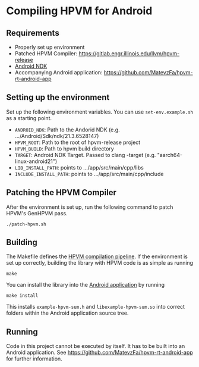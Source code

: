 # Compiling HPVM for Android

## Requirements

* Properly set up environment
* Patched HPVM Compiler: https://gitlab.engr.illinois.edu/llvm/hpvm-release
* [Android NDK](https://developer.android.com/ndk/guides)
* Accompanying Android application: https://github.com/MatevzFa/hpvm-rt-android-app


## Setting up the environment

Set up the following environment variables. You can use `set-env.example.sh` as a starting point.

* `ANDROID_NDK`: Path to the Andorid NDK (e.g. .../Android/Sdk/ndk/21.3.6528147)
* `HPVM_ROOT`: Path to the root of hpvm-release project
* `HPVM_BUILD`: Path to hpvm build directory
* `TARGET`: Android NDK Target. Passed to clang -target (e.g. "aarch64-linux-android21")
* `LIB_INSTALL_PATH`: points to .../app/src/main/cpp/libs
* `INCLUDE_INSTALL_PATH`: points to .../app/src/main/cpp/include


## Patching the HPVM Compiler

After the environment is set up, run the following command to patch HPVM's GenHPVM pass.

```
./patch-hpvm.sh
```


## Building

The Makefile defines the [HPVM compilation pipeline](https://gitlab.engr.illinois.edu/llvm/hpvm-release/-/blob/hpvm-release/hpvm/docs/compilation.md). If the environment is set up correctly, building the library with HPVM code is as simple as running

```
make
```

You can install the library into the [Android application](https://github.com/MatevzFa/hpvm-rt-android-app) by running

```
make install
```

This installs `example-hpvm-sum.h` and `libexample-hpvm-sum.so` into correct folders within the Android application source tree.


## Running

Code in this project cannot be executed by itself. It has to be built into an Android application. See https://github.com/MatevzFa/hpvm-rt-android-app for further information.
